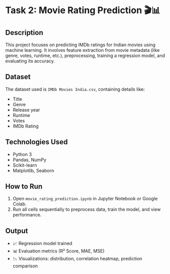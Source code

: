 # Task 2: Movie Rating Prediction 🎬📊

## Description
This project focuses on predicting IMDb ratings for Indian movies using machine learning. It involves feature extraction from movie metadata (like genre, votes, runtime, etc.), preprocessing, training a regression model, and evaluating its accuracy.

## Dataset
The dataset used is `IMDb Movies India.csv`, containing details like:
- Title
- Genre
- Release year
- Runtime
- Votes
- IMDb Rating

## Technologies Used
- Python 3
- Pandas, NumPy
- Scikit-learn
- Matplotlib, Seaborn

## How to Run
1. Open `movie_rating_prediction.ipynb` in Jupyter Notebook or Google Colab.
2. Run all cells sequentially to preprocess data, train the model, and view performance.

## Output
- 📈 Regression model trained
- 📊 Evaluation metrics (R² Score, MAE, MSE)
- 📉 Visualizations: distribution, correlation heatmap, prediction comparison
